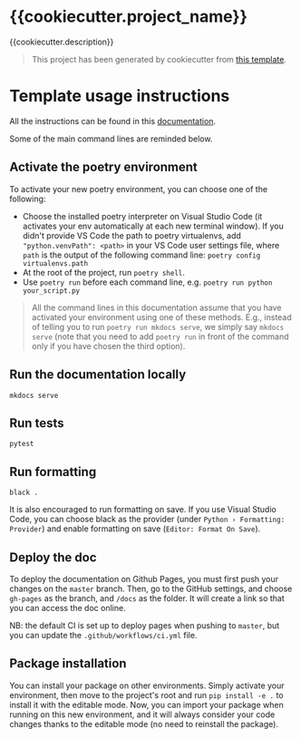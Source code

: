 # {{cookiecutter.project_name}}
{{cookiecutter.description}}

> This project has been generated by cookiecutter from [this template](https://github.com/MICS-Lab/poetry_cookiecutter).

# Template usage instructions

All the instructions can be found in this [documentation](https://mics-lab.github.io/poetry_cookiecutter/).

Some of the main command lines are reminded below.
## Activate the poetry environment

To activate your new poetry environment, you can choose one of the following:
- Choose the installed poetry interpreter on Visual Studio Code (it activates your env automatically at each new terminal window). If you didn't provide VS Code the path to poetry virtualenvs, add `"python.venvPath": <path>` in your VS Code user settings file, where `path` is the output of the following command line: `poetry config virtualenvs.path`
- At the root of the project, run `poetry shell`.
- Use `poetry run` before each command line, e.g. `poetry run python your_script.py`

> All the command lines in this documentation assume that you have activated your environment using one of these methods. E.g., instead of telling you to run `poetry run mkdocs serve`, we simply say `mkdocs serve` (note that you need to add `poetry run` in front of the command only if you have chosen the third option).
## Run the documentation locally

`mkdocs serve`

## Run tests

`pytest`

## Run formatting

`black .`

It is also encouraged to run formatting on save. If you use Visual Studio Code, you can choose black as the provider (under `Python › Formatting: Provider`) and enable formatting on save (`Editor: Format On Save`).

## Deploy the doc
To deploy the documentation on Github Pages, you must first push your changes on the `master` branch.
Then, go to the GitHub settings, and choose `gh-pages` as the branch, and `/docs` as the folder. It will create a link so that you can access the doc online.

NB: the default CI is set up to deploy pages when pushing to `master`, but you can update the `.github/workflows/ci.yml` file.

## Package installation
You can install your package on other environments. Simply activate your environment, then move to the project's root and run `pip install -e .` to install it with the editable mode. Now, you can import your package when running on this new environment, and it will always consider your code changes thanks to the editable mode (no need to reinstall the package).